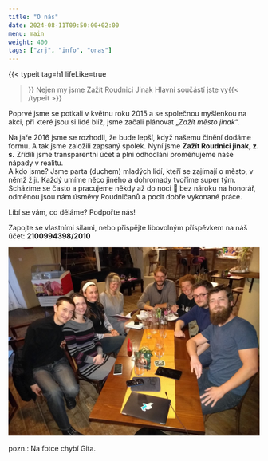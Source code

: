 ```yaml
---
title: "O nás"
date: 2024-08-11T09:50:00+02:00
menu: main
weight: 400
tags: ["zrj", "info", "onas"]
---
```


{{< typeit 
  tag=h1
  lifeLike=true
>}}
Nejen my jsme Zažít Roudnici Jinak
Hlavní součástí jste vy{{< /typeit >}}

Poprvé jsme se potkali v květnu roku 2015 a se společnou myšlenkou na akci, při které jsou si lidé blíž, jsme začali plánovat „*Zažít město jinak*“.

Na jaře 2016 jsme se rozhodli, že bude lepší, když našemu činění dodáme formu. A tak jsme založili zapsaný spolek. Nyní jsme **Zažít Roudnici jinak, z. s.** Zřídili jsme transparentní účet a plni odhodlání proměňujeme naše nápady v realitu.  
A kdo jsme? Jsme parta (duchem) mladých lidí, kteří se zajímají o město, v němž žijí. Každý umíme něco jiného a dohromady tvoříme super tým. Scházíme se často a pracujeme někdy až do noci 🙂 bez nároku na honorář, odměnou jsou nám úsměvy Roudničanů a pocit dobře vykonané práce.

Líbí se vám, co děláme? Podpořte nás!  

Zapojte se vlastními silami, nebo přispějte libovolným příspěvkem na náš účet: **2100994398/2010**


<img src="lidi.jpg">

pozn.: Na fotce chybí Gita.